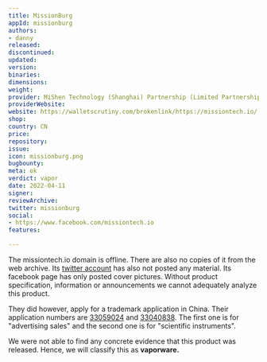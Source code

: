 ```yaml
---
title: MissionBurg
appId: missionburg
authors:
- danny
released: 
discontinued: 
updated: 
version: 
binaries: 
dimensions: 
weight: 
provider: MiShen Technology (Shanghai) Partnership (Limited Partnership)
providerWebsite: 
website: https://walletscrutiny.com/brokenlink/https://missiontech.io/
shop: 
country: CN
price: 
repository: 
issue: 
icon: missionburg.png
bugbounty: 
meta: ok
verdict: vapor
date: 2022-04-11
signer: 
reviewArchive: 
twitter: missionburg
social:
- https://www.facebook.com/missiontech.io
features: 

---
```


The missiontech.io domain is offline. There are also no copies of it from the web archive. Its [twitter account](https://twitter.com/missionburg) has also not posted any material. Its facebook page has only posted cover pictures. Without product specification, information or announcements we cannot adequately analyze this product.

They did however, apply for a trademark application in China. Their application numbers are [33059024](https://aiqicha.baidu.com/mark/markDetail?dataId=077bc0efb3cac6de67eb591c8e2f961e) and [33040838](https://aiqicha.baidu.com/mark/markDetail?dataId=b7793a6e8ec95de0b1797965161f6040). The first one is for "advertising sales" and the second one is for "scientific instruments".

We were not able to find any concrete evidence that this product was released. Hence, we will classify this as **vaporware.**

